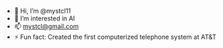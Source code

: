 - 👋 Hi, I’m @mystcl11
- 👀 I’m interested in AI
- 📫 mystcl@gmail.com
- ⚡ Fun fact: Created the first computerized telephone system at AT&T

<!---
mystcl11/mystcl11 is a ✨ special ✨ repository because its `README.md` (this file) appears on your GitHub profile.
You can click the Preview link to take a look at your changes.
--->
